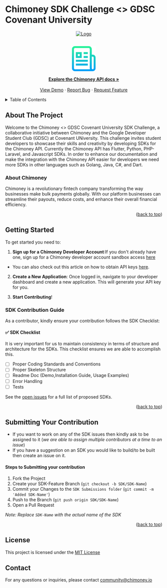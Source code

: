 # Chimoney SDK Challenge <> GDSC Covenant University

<div align="center" id="initial">
  <a href="https://chimoney.io/" target="_blank">
  <picture>
    <img src="https://chimoney.io/assets/icons/chimoney-purple-logo.svg" width="280" alt="Logo"/>
  </picture>
  </a>
</div>

<a name="readme-top"></a>

<!--[![Contributors][contributors-shield]][https://github.com/dsccovenantuniversity/Chimoney-SDK-Challenge-Covenant-University/graphs/contributors]
[![Forks][forks-shield]][forks-url]
[![Stargazers][stars-shield]][stars-url]
[![Issues][issues-shield]][issues-url]
[![MIT License][license-shield]][license-url]
[![LinkedIn][linkedin-shield]][linkedin-url]-->

<!-- PROJECT LOGO -->
<br />
<div align="center">
  <a href="https://github.com/othneildrew/Best-README-Template">
    <img src="Images/logo.png" alt="Logo" width="80" height="80">
  </a>

  <p align="center">
    <a href="https://chimoney.readme.io/reference/introduction"><strong>Explore the Chimoney API docs »</strong></a>
    <br />
    <br />
    <a href="">View Demo</a>
    ·
    <a href="https://github.com/dsccovenantuniversity/Chimoney-SDK-Challenge-Covenant-University/issues">Report Bug</a>
    ·
    <a href="">Request Feature</a>
  </p>
</div>

<!-- TABLE OF CONTENTS -->
<details>
  <summary>Table of Contents</summary>
  <ol>
    <li>
      <a href="#about-the-challenge">About The Project</a>
    </li>
      <a href="#getting-started">Getting Started</a>
      <ul>
        <li><a href="#prerequisites">Prerequisites</a></li>
        <li><a href="#installation">Installation</a></li>
      </ul>
    </li>
    <li><a href="#usage">Usage</a></li>
    <li><a href="#contributing">Contributing</a></li>
    <li><a href="#license">License</a></li>
    <li><a href="#contact">Contact</a></li>
  </ol>
</details>

<!-- ABOUT THE PROJECT -->

## About The Project
Welcome to the Chimoney <> GDSC Covenant University SDK Challenge, a collaborative initiative between Chimoney and the Google Developer Student Club (GDSC) at Covenant UNiversity. This challenge invites student developers to showcase their skills and creativity by developing SDKs for the Chimoney API.
Currently the Chimoney API has Flutter, Python, PHP-Laravel, and Javascript SDKs. In order to enhance our documentation and make the integration with the Chimoney API easier for developers we need more SDKs in other languages such as Golang, Java, C#, and Dart.


### About Chimoney
Chimoney is a revolutionary fintech company transforming the way businesses make bulk payments globally. With our platform businesses can streamline their payouts, reduce costs, and enhance their overall financial efficiency.

<p align="right">(<a href="#readme-top">back to top</a>)</p>

<!-- GETTING STARTED -->

## Getting Started

To get started you need to:</br>

1. **Sign up for a Chimoney Developer Account**:If you don't already have one, sign up for a Chimoney developer account sandbox access [here](https://sandbox.chimoney.io/developers) </br>
- You can also check out this article on how to obtain API keys [here](https://community-chimoney.hashnode.dev/getting-started-with-chimoneys-api-chiconnect).
2. **Create a New Application**: Once logged in, navigate to your developer dashboard and create a new application. This will generate your API key for you.

3. **Start Contributing**!

### SDK Contribution Guide

As a contributor, kindly ensure your contribution follows the SDK Checklist:

#### ✅ SDK Checklist

It is very important for us to maintain consistency in terms of structure and architecture for the SDKs. This checklist ensures we are able to accomplish this.

- [ ] Proper Coding Standards and Conventions
- [ ] Proper Skeleton Structure
- [ ] Readme Doc (Demo,Installation Guide, Usage Examples)
- [ ] Error Handling
- [ ] Tests

See the [open issues](https://github.com/othneildrew/Best-README-Template/issues) for a full list of proposed SDKs.

<p align="right">(<a href="#readme-top">back to top</a>)</p>

<!-- CONTRIBUTING -->

## Submitting Your Contribution

- If you want to work on any of the SDK issues then kindly ask to be assigned to it (_we are able to assign multiple contributors at a time to an issue_)</br>
- If you have a suggestion on an SDK you would like to build/to be built then create an issue on it.

#### Steps to Submitting your contribution

1. Fork the Project
2. Create your SDK-Feature Branch (`git checkout -b SDK/SDK-Name`)
3. Commit your Changes to the `SDK Submissions folder` (`git commit -m 'Added SDK-Name'`)
4. Push to the Branch (`git push origin SDK/SDK-Name`)
5. Open a Pull Request

_Note:_ _Replace `SDK-Name` with the actual name of the SDK_

<p align="right">(<a href="#readme-top">back to top</a>)</p>

<!-- LICENSE -->

## License

This project is licensed under the [MIT License](Chimoney-SDK-Challenge-Covenant-University/LICENSE)

## Contact
For any questions or inquiries, please contact community@chimoney.io
